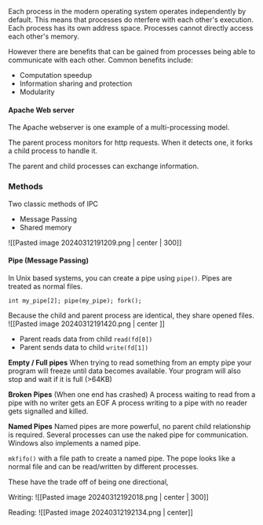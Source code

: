Each process in the modern operating system operates independently by default. This means that processes do nterfere with each other's execution. Each process has its own address space. Processes cannot directly access each other's memory. 

However there are benefits that can be gained from processes being able to communicate with each other. Common benefits include:
- Computation speedup
- Information sharing and protection
- Modularity

#### Apache Web server
The Apache webserver is one example of a multi-processing model. 

The parent process monitors for http requests. When it detects one, it forks a child process to handle it. 

The parent and child processes can exchange information. 


### Methods
Two classic methods of IPC
- Message Passing
- Shared memory

![[Pasted image 20240312191209.png | center | 300]]

#### Pipe (Message Passing)
In Unix based systems, you can create  a pipe using `pipe()`. Pipes are treated as normal files. 

`int my_pipe[2]; pipe(my_pipe); fork();`

Because the child and parent process are identical, they share opened files. 
![[Pasted image 20240312191420.png | center  ]]

- Parent reads data from child `read(fd[0])`
- Parent sends data to child `write(fd[1])`

**Empty / Full pipes**
When trying to read something from an empty pipe your program will freeze until data becomes available. Your program will also stop and wait if it is full (>64KB)

**Broken Pipes** (When one end has crashed)
A process waiting to read from a pipe with no writer gets an EOF
A process writing to a pipe with no reader gets signalled and killed. 

**Named Pipes**
Named pipes are more powerful, no parent child relationship is required. 
Several processes can use the naked pipe for communication. Windows also implements a named pipe. 

`mkfifo()` with a file path to create a named pipe. The pope looks like a normal file and can be read/written by different processes. 

These have the trade off of being one directional, 

Writing:
![[Pasted image 20240312192018.png | center | 300]]

Reading:
![[Pasted image 20240312192134.png | center]]

